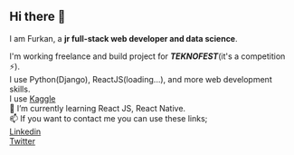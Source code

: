 ## Hi there 👋
I am Furkan, a **jr full-stack web developer and data science**. 
  
I'm working freelance and build project for ***TEKNOFEST***(it's a competition ⚡).  
I use Python(Django), ReactJS(loading...), and more web development skills.  
I use [Kaggle](https://www.kaggle.com/furkanportakal)  
💬 I’m currently learning React JS, React Native.   
📫 If you want to contact me you can use these links;    
[Linkedin](https://www.linkedin.com/in/furkan-portakal)  
[Twitter](https://twitter.com/portiiiix)  
<!--
**FurkanPortakal/furkanportakal** is a ✨ _special_ ✨ repository because its `README.md` (this file) appears on your GitHub profile.

Here are some ideas to get you started:

- 🔭 I’m currently working on ...
- 🌱 I’m currently learning ...
- 👯 I’m looking to collaborate on ...
- 🤔 I’m looking for help with ...
- 💬 Ask me about ...
- 📫 How to reach me: ...
- 😄 Pronouns: ...
- ⚡ Fun fact: ...
-->
